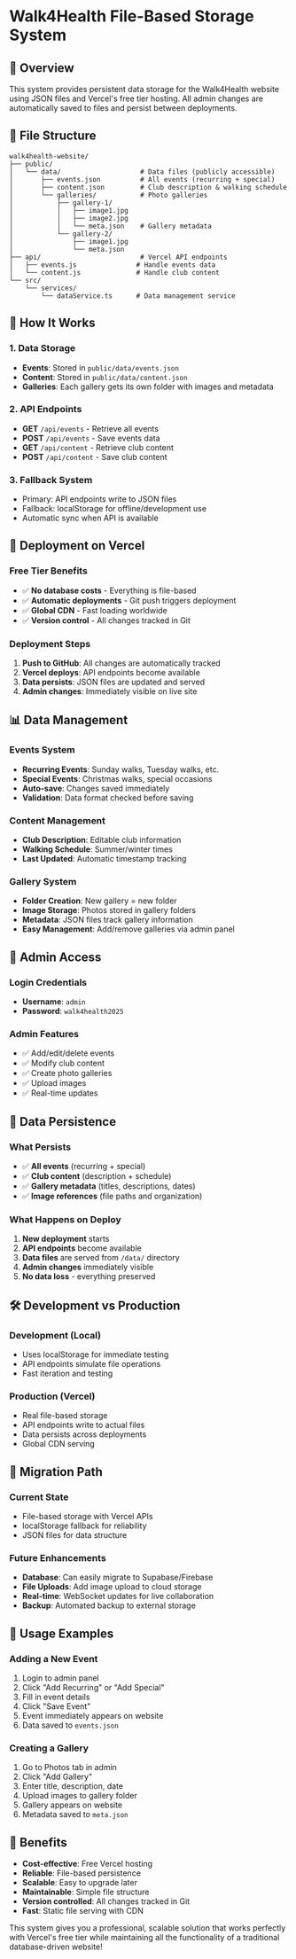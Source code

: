# Walk4Health File-Based Storage System

## 🎯 Overview

This system provides persistent data storage for the Walk4Health website using JSON files and Vercel's free tier hosting. All admin changes are automatically saved to files and persist between deployments.

## 📁 File Structure

```
walk4health-website/
├── public/
│   └── data/                    # Data files (publicly accessible)
│       ├── events.json          # All events (recurring + special)
│       ├── content.json         # Club description & walking schedule
│       └── galleries/           # Photo galleries
│           ├── gallery-1/
│           │   ├── image1.jpg
│           │   ├── image2.jpg
│           │   └── meta.json    # Gallery metadata
│           └── gallery-2/
│               ├── image1.jpg
│               └── meta.json
├── api/                         # Vercel API endpoints
│   ├── events.js               # Handle events data
│   └── content.js              # Handle club content
└── src/
    └── services/
        └── dataService.ts      # Data management service
```

## 🔧 How It Works

### 1. **Data Storage**
- **Events**: Stored in `public/data/events.json`
- **Content**: Stored in `public/data/content.json`
- **Galleries**: Each gallery gets its own folder with images and metadata

### 2. **API Endpoints**
- **GET** `/api/events` - Retrieve all events
- **POST** `/api/events` - Save events data
- **GET** `/api/content` - Retrieve club content
- **POST** `/api/content` - Save club content

### 3. **Fallback System**
- Primary: API endpoints write to JSON files
- Fallback: localStorage for offline/development use
- Automatic sync when API is available

## 🚀 Deployment on Vercel

### **Free Tier Benefits**
- ✅ **No database costs** - Everything is file-based
- ✅ **Automatic deployments** - Git push triggers deployment
- ✅ **Global CDN** - Fast loading worldwide
- ✅ **Version control** - All changes tracked in Git

### **Deployment Steps**
1. **Push to GitHub**: All changes are automatically tracked
2. **Vercel deploys**: API endpoints become available
3. **Data persists**: JSON files are updated and served
4. **Admin changes**: Immediately visible on live site

## 📊 Data Management

### **Events System**
- **Recurring Events**: Sunday walks, Tuesday walks, etc.
- **Special Events**: Christmas walks, special occasions
- **Auto-save**: Changes saved immediately
- **Validation**: Data format checked before saving

### **Content Management**
- **Club Description**: Editable club information
- **Walking Schedule**: Summer/winter times
- **Last Updated**: Automatic timestamp tracking

### **Gallery System**
- **Folder Creation**: New gallery = new folder
- **Image Storage**: Photos stored in gallery folders
- **Metadata**: JSON files track gallery information
- **Easy Management**: Add/remove galleries via admin panel

## 🔐 Admin Access

### **Login Credentials**
- **Username**: `admin`
- **Password**: `walk4health2025`

### **Admin Features**
- ✅ Add/edit/delete events
- ✅ Modify club content
- ✅ Create photo galleries
- ✅ Upload images
- ✅ Real-time updates

## 💾 Data Persistence

### **What Persists**
- ✅ **All events** (recurring + special)
- ✅ **Club content** (description + schedule)
- ✅ **Gallery metadata** (titles, descriptions, dates)
- ✅ **Image references** (file paths and organization)

### **What Happens on Deploy**
1. **New deployment** starts
2. **API endpoints** become available
3. **Data files** are served from `/data/` directory
4. **Admin changes** immediately visible
5. **No data loss** - everything preserved

## 🛠️ Development vs Production

### **Development (Local)**
- Uses localStorage for immediate testing
- API endpoints simulate file operations
- Fast iteration and testing

### **Production (Vercel)**
- Real file-based storage
- API endpoints write to actual files
- Data persists across deployments
- Global CDN serving

## 🔄 Migration Path

### **Current State**
- File-based storage with Vercel APIs
- localStorage fallback for reliability
- JSON files for data structure

### **Future Enhancements**
- **Database**: Can easily migrate to Supabase/Firebase
- **File Uploads**: Add image upload to cloud storage
- **Real-time**: WebSocket updates for live collaboration
- **Backup**: Automated backup to external storage

## 📝 Usage Examples

### **Adding a New Event**
1. Login to admin panel
2. Click "Add Recurring" or "Add Special"
3. Fill in event details
4. Click "Save Event"
5. Event immediately appears on website
6. Data saved to `events.json`

### **Creating a Gallery**
1. Go to Photos tab in admin
2. Click "Add Gallery"
3. Enter title, description, date
4. Upload images to gallery folder
5. Gallery appears on website
6. Metadata saved to `meta.json`

## 🎉 Benefits

- **Cost-effective**: Free Vercel hosting
- **Reliable**: File-based persistence
- **Scalable**: Easy to upgrade later
- **Maintainable**: Simple file structure
- **Version controlled**: All changes tracked in Git
- **Fast**: Static file serving with CDN

This system gives you a professional, scalable solution that works perfectly with Vercel's free tier while maintaining all the functionality of a traditional database-driven website!
